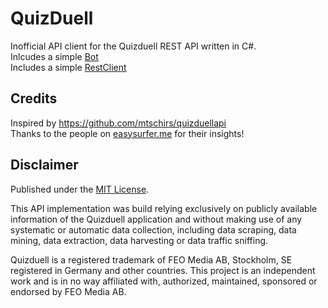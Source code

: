 # QuizDuell
Inofficial API client for the Quizduell REST API written in C#.  
Inlcudes a simple [Bot](QuizDuellBot/QuizDuellBot.cs)  
Includes a simple [RestClient](QuizDuellApi/RestClient.cs)  

## Credits
Inspired by https://github.com/mtschirs/quizduellapi  
Thanks to the people on [easysurfer.me](http://easysurfer.me/wordpress/?p=761) for their insights!  

## Disclaimer
Published under the [MIT License](LICENSE).

This API implementation was build relying exclusively on publicly available information of the Quizduell application and without making use of any systematic or automatic data collection, including data scraping, data mining, data extraction, data harvesting or data traffic sniffing.

Quizduell is a registered trademark of FEO Media AB, Stockholm, SE registered in Germany and other countries. This project is an independent work and is in no way affiliated with, authorized, maintained, sponsored or endorsed by FEO Media AB.
